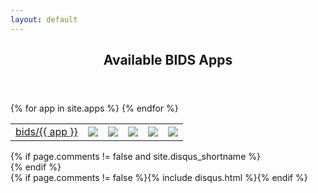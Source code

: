 ```yaml
---
layout: default
---
```

<article class="post-container post-container--single">
  <header class="post-header">
    <h1 class="post-title">Available BIDS Apps</h1>
  </header>

  <table>
  {% for app in site.apps %}
    <tr>
      <td><a href="http://github.com/BIDS-Apps/{{ app }}">bids/{{ app }}</a></td>
      <td><img src="https://img.shields.io/github/tag/BIDS-Apps/{{ app }}.svg?maxAge=2592000" /></td>
      <td>
        <a href="http://github.com/BIDS-Apps/{{ app }}/issues?q=is%3Aopen+is%3Aissue+label%3Abug">
          <img src="https://img.shields.io/github/issues-raw/BIDS-Apps/{{ app }}/bug.svg?maxAge=2592000" />
        </a>
      </td>
      <td>
        <a href="https://circleci.com/gh/BIDS-Apps/{{ app }}/tree/master">
          <img src="https://img.shields.io/circleci/project/BIDS-Apps/{{ app }}/master.svg?maxAge=2592000" />
        </a>
      </td>
      <td>
        <a href="http://github.com/BIDS-Apps/{{ app }}/pulls">
          <img src="https://img.shields.io/github/issues-pr-raw/BIDS-Apps/{{ app }}/bug.svg?maxAge=2592000" />
        </a>
      </td>
      <td>
        <a href="https://hub.docker.com/r/bids/{{ app | downcase }}/">
          <img src="https://img.shields.io/docker/pulls/bids/{{ app | downcase }}.svg?maxAge=2592000" />
        </a>
      </td>
    </tr>
  {% endfor %}
  </table>
  {% if page.comments != false and site.disqus_shortname %}<section id="disqus_thread"></section><!-- /#disqus_thread -->{% endif %}
</article>
{% if page.comments != false %}{% include disqus.html %}{% endif %}
